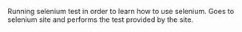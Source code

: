 Running selenium test in order to learn how to use selenium. Goes to selenium site and performs the test provided by the site.